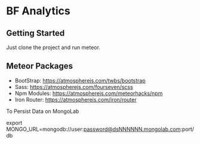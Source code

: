 BF Analytics
============

## Getting Started ##

Just clone the project and run meteor.

## Meteor Packages ##

- BootStrap: https://atmospherejs.com/twbs/bootstrap
- Sass: https://atmospherejs.com/fourseven/scss
- Npm Modules: https://atmospherejs.com/meteorhacks/npm
- Iron Router: https://atmospherejs.com/iron/router

To Persist Data on MongoLab

export MONGO_URL=mongodb://user:password@dsNNNNNN.mongolab.com:port/db



